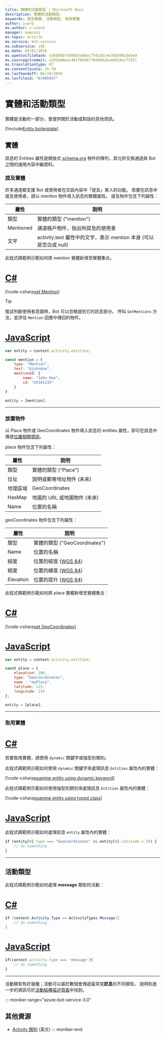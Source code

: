 ```yaml
---
title: 實體和活動類型 | Microsoft Docs
description: 實體和活動類型。
keywords: 提及實體, 活動類型, 取用實體
author: ivorb
ms.author: v-ivorb
manager: kamrani
ms.topic: article
ms.service: bot-service
ms.subservice: sdk
ms.date: 03/01/2018
ms.openlocfilehash: e38d9887e50455e66ac7fdcd5c4e7bb309a3e3e9
ms.sourcegitcommit: a295a90eac461f8b96770dd902ba44919acf33fc
ms.translationtype: HT
ms.contentlocale: zh-TW
ms.lasthandoff: 06/26/2019
ms.locfileid: "67405947"
---
```

# <a name="entities-and-activity-types"></a>實體和活動類型

實體是活動的一部分，會提供關於活動或對話的其他資訊。

[!include[Entity boilerplate](includes/snippet-entity-boilerplate.md)]

## <a name="entities"></a>實體

訊息的 Entities  屬性是開放式 <a href="http://schema.org/" target="_blank">schema.org</a> 物件的陣列，其允許交換通道與 Bot 之間的通用內容中繼資料。

### <a name="mention-entities"></a>提及實體

許多通道都支援 Bot 或使用者在交談內容中「提及」某人的功能。
若要在訊息中提及使用者，請以 mention  物件填入訊息的實體屬性。
提及物件包含下列屬性：

| 屬性 | 說明 |
|----|----|
| 類型 | 實體的類型 ("mention") |
| Mentioned | 通道帳戶物件，指出所提及的使用者 | 
| 文字 | activity.text  屬性中的文字，表示 mention 本身 (可以是空白或 null) |

此程式碼範例示範如何將 mention 實體新增至實體集合。

# <a name="ctabcs"></a>[C#](#tab/cs)
[!code-csharp[set Mention](includes/code/dotnet-create-messages.cs#setMention)]

> [!TIP]
> 嘗試判斷使用者意圖時，Bot 可以忽略提到它的訊息部分。 呼叫 `GetMentions` 方法，並評估 `Mention` 回應中傳回的物件。

# <a name="javascripttabjs"></a>[JavaScript](#tab/js)
```javascript
var entity = context.activity.entities;

const mention = {
    type: "Mention",
    text: "@johndoe",
    mentioned: {
        name: "John Doe",
        id: "UV341235"
    }
}

entity = [mention];
```

---

### <a name="place-objects"></a>放置物件

以 Place  物件或 GeoCoordinates  物件填入訊息的 entities 屬性，即可在訊息中傳達<a href="https://schema.org/Place" target="_blank">位置相關資訊</a>。

place 物件包含下列屬性：

| 屬性 | 說明 |
|----|----|
| 類型 | 實體的類型 ("Place") |
| 位址 | 說明或郵寄地址物件 (未來) |
| 地理區域 | GeoCoordinates |
| HasMap | 地圖的 URL 或地圖物件 (未來) |
| Name | 位置的名稱 |

geoCoordinates 物件包含下列屬性：

| 屬性 | 說明 |
|----|----|
| 類型 | 實體的類型 ("GeoCoordinates") |
| Name | 位置的名稱 |
| 經度 | 位置的經度 (<a href="https://en.wikipedia.org/wiki/World_Geodetic_System" target="_blank">WGS 84</a>) |
| 經度 | 位置的緯度 (<a href="https://en.wikipedia.org/wiki/World_Geodetic_System" target="_blank">WGS 84</a>) |
| Elevation | 位置的提升 (<a href="https://en.wikipedia.org/wiki/World_Geodetic_System" target="_blank">WGS 84</a>) |

此程式碼範例示範如何將 place 實體新增至實體集合：

# <a name="ctabcs"></a>[C#](#tab/cs)
[!code-csharp[set GeoCoordinates](includes/code/dotnet-create-messages.cs#setGeoCoord)]

# <a name="javascripttabjs"></a>[JavaScript](#tab/js)
```javascript
var entity = context.activity.entities;

const place = {
    elavation: 100,
    type: "GeoCoordinates",
    name : "myPlace",
    latitude: 123,
    longitude: 234
};

entity = [place];

```

---

### <a name="consume-entities"></a>取用實體

# <a name="ctabcs"></a>[C#](#tab/cs)

若要取用實體，請使用 `dynamic` 關鍵字或強型別類別。

此程式碼範例示範如何使用 `dynamic` 關鍵字來處理訊息 `Entities` 屬性內的實體：

[!code-csharp[examine entity using dynamic keyword](includes/code/dotnet-create-messages.cs#examineEntity1)]

此程式碼範例示範如何使用強型別類別來處理訊息 `Entities` 屬性內的實體：

[!code-csharp[examine entity using typed class](includes/code/dotnet-create-messages.cs#examineEntity2)]

# <a name="javascripttabjs"></a>[JavaScript](#tab/js)

此程式碼範例示範如何處理訊息 `entity` 屬性內的實體：

```javascript
if (entity[0].type === "GeoCoordinates" && entity[0].latitude > 34) {
    // do something
}
```

---

## <a name="activity-types"></a>活動類型

此程式碼範例示範如何處理 **message** 類型的活動：

# <a name="ctabcs"></a>[C#](#tab/cs)

```cs
if (context.Activity.Type == ActivityTypes.Message){
    // do something
}
```

# <a name="javascripttabjs"></a>[JavaScript](#tab/js)

```js
if(context.activity.type === 'message'){
    // do something
}
```

---

活動類型有好幾種；活動可以屬於數個會傳遞最常見**訊息**的不同類型。 說明和進一步的資訊可於[活動結構描述頁面](https://aka.ms/botSpecs-activitySchema)中找到。

::: moniker range="azure-bot-service-3.0"

## <a name="additional-resources"></a>其他資源

- <a href="https://docs.botframework.com/csharp/builder/sdkreference/dc/d2f/class_microsoft_1_1_bot_1_1_connector_1_1_activity.html" target="_blank">Activity 類別</a> \(英文\)
::: moniker-end
